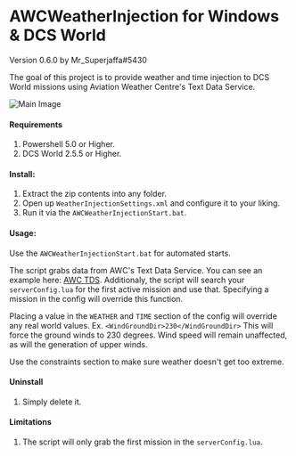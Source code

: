 
# AWCWeatherInjection for Windows & DCS World
Version 0.6.0 by Mr_Superjaffa#5430

The goal of this project is to provide weather and time injection to DCS World missions using Aviation Weather Centre's Text Data Service.

![Main Image](doc/images/img1.png)

#### Requirements
1. Powershell 5.0 or Higher.
2. DCS World 2.5.5 or Higher.

#### Install:
1. Extract the zip contents into any folder.
2. Open up `WeatherInjectionSettings.xml` and configure it to your liking.
3. Run it via the `AWCWeatherInjectionStart.bat`.

#### Usage:

Use the `AWCWeatherInjectionStart.bat` for automated starts.

The script grabs data from AWC's Text Data Service. You can see an example here: [AWC TDS](https://www.aviationweather.gov/adds/dataserver_current/httpparam?dataSource=metars&requestType=retrieve&format=xml&hoursBeforeNow=3&mostRecent=true&stationString=OMDB). Additionaly, the script will search your `serverConfig.lua` for the first active mission and use that. Specifying a mission in the config will override this function.

Placing a value in the `WEATHER` and `TIME` section of the config will override any real world values.
Ex. `<WindGroundDir>230</WindGroundDir>`
This will force the ground winds to 230 degrees. Wind speed will remain unaffected, as will the generation of upper winds.

Use the constraints section to make sure weather doesn't get too extreme.

#### Uninstall
1. Simply delete it.

#### Limitations

1. The script will only grab the first mission in the `serverConfig.lua`.
